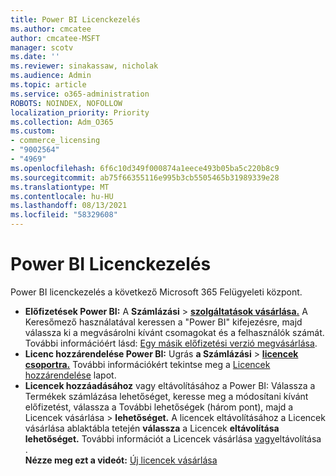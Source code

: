 ```yaml
---
title: Power BI Licenckezelés
ms.author: cmcatee
author: cmcatee-MSFT
manager: scotv
ms.date: ''
ms.reviewer: sinakassaw, nicholak
ms.audience: Admin
ms.topic: article
ms.service: o365-administration
ROBOTS: NOINDEX, NOFOLLOW
localization_priority: Priority
ms.collection: Adm_O365
ms.custom:
- commerce_licensing
- "9002564"
- "4969"
ms.openlocfilehash: 6f6c10d349f000874a1eece493b05ba5c220b8c9
ms.sourcegitcommit: ab75f66355116e995b3cb5505465b31989339e28
ms.translationtype: MT
ms.contentlocale: hu-HU
ms.lasthandoff: 08/13/2021
ms.locfileid: "58329608"
---
```

# <a name="power-bi-license-management"></a>Power BI Licenckezelés

Power BI licenckezelés a következő Microsoft 365 Felügyeleti központ.

- **Előfizetések Power BI:** A **Számlázási** \> **[szolgáltatások vásárlása.](https://go.microsoft.com/fwlink/p/?linkid=868433)** A Keresőmező használatával keressen a "Power BI" kifejezésre, majd válassza ki a megvásárolni kívánt csomagokat és a felhasználók számát. További információért lásd: [Egy másik előfizetési verzió megvásárlása](https://docs.microsoft.com/microsoft-365/commerce/try-or-buy-microsoft-365#buy-a-different-subscription).
- **Licenc hozzárendelése Power BI:** Ugrás **a Számlázási**  >  **[licencek csoportra.](https://go.microsoft.com/fwlink/p/?linkid=842264)** További információkért tekintse meg a [Licencek hozzárendelése](https://docs.microsoft.com/microsoft-365/admin/manage/assign-licenses-to-users) lapot.
- **Licencek hozzáadásához** vagy eltávolításához a Power BI: Válassza a Termékek számlázása lehetőséget, keresse meg a módosítani kívánt előfizetést, válassza a További lehetőségek (három pont), majd a Licencek vásárlása  >  **[](https://go.microsoft.com/fwlink/p/?linkid=842054)** **lehetőséget.**  A licencek eltávolításához a Licencek vásárlása ablaktábla tetején **válassza** a Licencek **eltávolítása lehetőséget.** További információt a Licencek vásárlása [vagy](https://docs.microsoft.com/microsoft-365/commerce/licenses/buy-licenses)eltávolítása .\
**Nézze meg ezt a videót:** [Új licencek vásárlása](https://go.microsoft.com/fwlink/p/?linkid=2154857)